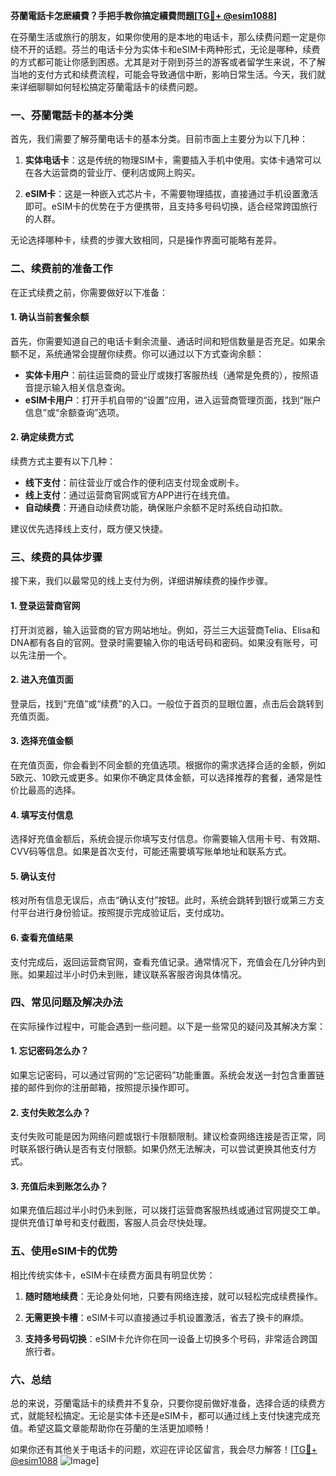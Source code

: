 **芬蘭電話卡怎麽續費？手把手教你搞定續費問題[[TG💪+ @esim1088](https://t.me/s/esim1088)]**

在芬蘭生活或旅行的朋友，如果你使用的是本地的电话卡，那么续费问题一定是你绕不开的话题。芬兰的电话卡分为实体卡和eSIM卡两种形式，无论是哪种，续费的方式都可能让你感到困惑。尤其是对于刚到芬兰的游客或者留学生来说，不了解当地的支付方式和续费流程，可能会导致通信中断，影响日常生活。今天，我们就来详细聊聊如何轻松搞定芬蘭電話卡的续费问题。

### 一、芬蘭電話卡的基本分类

首先，我们需要了解芬蘭电话卡的基本分类。目前市面上主要分为以下几种：

1. **实体电话卡**：这是传统的物理SIM卡，需要插入手机中使用。实体卡通常可以在各大运营商的营业厅、便利店或网上购买。
   
2. **eSIM卡**：这是一种嵌入式芯片卡，不需要物理插拔，直接通过手机设置激活即可。eSIM卡的优势在于方便携带，且支持多号码切换，适合经常跨国旅行的人群。

无论选择哪种卡，续费的步骤大致相同，只是操作界面可能略有差异。

### 二、续费前的准备工作

在正式续费之前，你需要做好以下准备：

#### 1. 确认当前套餐余额
首先，你需要知道自己的电话卡剩余流量、通话时间和短信数量是否充足。如果余额不足，系统通常会提醒你续费。你可以通过以下方式查询余额：
   - **实体卡用户**：前往运营商的营业厅或拨打客服热线（通常是免费的），按照语音提示输入相关信息查询。
   - **eSIM卡用户**：打开手机自带的“设置”应用，进入运营商管理页面，找到“账户信息”或“余额查询”选项。

#### 2. 确定续费方式
续费方式主要有以下几种：
   - **线下支付**：前往营业厅或合作的便利店支付现金或刷卡。
   - **线上支付**：通过运营商官网或官方APP进行在线充值。
   - **自动续费**：开通自动续费功能，确保账户余额不足时系统自动扣款。

建议优先选择线上支付，既方便又快捷。

### 三、续费的具体步骤

接下来，我们以最常见的线上支付为例，详细讲解续费的操作步骤。

#### 1. 登录运营商官网
打开浏览器，输入运营商的官方网站地址。例如，芬兰三大运营商Telia、Elisa和DNA都有各自的官网。登录时需要输入你的电话号码和密码。如果没有账号，可以先注册一个。

#### 2. 进入充值页面
登录后，找到“充值”或“续费”的入口。一般位于首页的显眼位置，点击后会跳转到充值页面。

#### 3. 选择充值金额
在充值页面，你会看到不同金额的充值选项。根据你的需求选择合适的金额，例如5欧元、10欧元或更多。如果你不确定具体金额，可以选择推荐的套餐，通常是性价比最高的选择。

#### 4. 填写支付信息
选择好充值金额后，系统会提示你填写支付信息。你需要输入信用卡号、有效期、CVV码等信息。如果是首次支付，可能还需要填写账单地址和联系方式。

#### 5. 确认支付
核对所有信息无误后，点击“确认支付”按钮。此时，系统会跳转到银行或第三方支付平台进行身份验证。按照提示完成验证后，支付成功。

#### 6. 查看充值结果
支付完成后，返回运营商官网，查看充值记录。通常情况下，充值会在几分钟内到账。如果超过半小时仍未到账，建议联系客服咨询具体情况。

### 四、常见问题及解决办法

在实际操作过程中，可能会遇到一些问题。以下是一些常见的疑问及其解决方案：

#### 1. 忘记密码怎么办？
如果忘记密码，可以通过官网的“忘记密码”功能重置。系统会发送一封包含重置链接的邮件到你的注册邮箱，按照提示操作即可。

#### 2. 支付失败怎么办？
支付失败可能是因为网络问题或银行卡限额限制。建议检查网络连接是否正常，同时联系银行确认是否有支付限额。如果仍然无法解决，可以尝试更换其他支付方式。

#### 3. 充值后未到账怎么办？
如果充值后超过半小时仍未到账，可以拨打运营商客服热线或通过官网提交工单。提供充值订单号和支付截图，客服人员会尽快处理。

### 五、使用eSIM卡的优势

相比传统实体卡，eSIM卡在续费方面具有明显优势：

1. **随时随地续费**：无论身处何地，只要有网络连接，就可以轻松完成续费操作。
   
2. **无需更换卡槽**：eSIM卡可以直接通过手机设置激活，省去了换卡的麻烦。

3. **支持多号码切换**：eSIM卡允许你在同一设备上切换多个号码，非常适合跨国旅行者。

### 六、总结

总的来说，芬蘭電話卡的续费并不复杂，只要你提前做好准备，选择合适的续费方式，就能轻松搞定。无论是实体卡还是eSIM卡，都可以通过线上支付快速完成充值。希望这篇文章能帮助你在芬蘭的生活更加顺畅！

如果你还有其他关于电话卡的问题，欢迎在评论区留言，我会尽力解答！[[TG💪+ @esim1088](https://t.me/s/esim1088) ![Image](https://i.postimg.cc/4NQfJmqS/Snipaste-2025-05-13-00-14-12.png)]